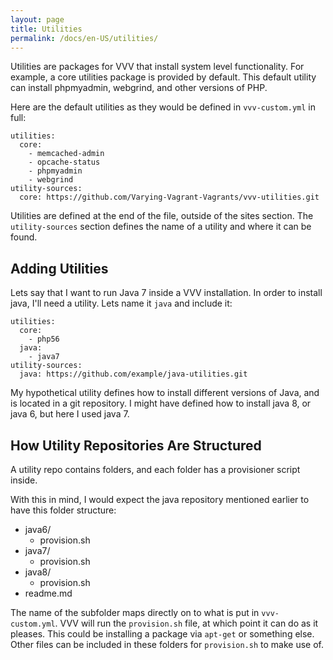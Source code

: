 ```yaml
---
layout: page
title: Utilities
permalink: /docs/en-US/utilities/
---
```


Utilities are packages for VVV that install system level functionality. For example, a core utilities package is provided by default. This default utility can install phpmyadmin, webgrind, and other versions of PHP.

Here are the default utilities as they would be defined in `vvv-custom.yml` in full:

```
utilities:
  core:
    - memcached-admin
    - opcache-status
    - phpmyadmin
    - webgrind
utility-sources:
  core: https://github.com/Varying-Vagrant-Vagrants/vvv-utilities.git
```

Utilities are defined at the end of the file, outside of the sites section. The `utility-sources` section defines the name of a utility and where it can be found.

## Adding Utilities

Lets say that I want to run Java 7 inside a VVV installation. In order to install java, I'll need a utility. Lets name it `java` and include it:

```
utilities:
  core:
    - php56
  java:
    - java7
utility-sources:
  java: https://github.com/example/java-utilities.git
```

My hypothetical utility defines how to install different versions of Java, and is located in a git repository. I might have defined how to install java 8, or java 6, but here I used java 7.

## How Utility Repositories Are Structured

A utility repo contains folders, and each folder has a provisioner script inside.

With this in mind, I would expect the java repository mentioned earlier to have this folder structure:

 - java6/
   - provision.sh
 - java7/
   - provision.sh
 - java8/
   - provision.sh
 - readme.md

The name of the subfolder maps directly on to what is put in `vvv-custom.yml`. VVV will run the `provision.sh` file, at which point it can do as it pleases. This could be installing a package via `apt-get` or something else. Other files can be included in these folders for `provision.sh` to make use of.
